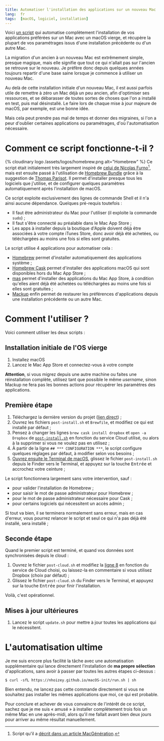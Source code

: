 ```yaml
---
title: Automatiser l'installation des applications sur un nouveau Mac
lang:  fr
tags:  [macOS, logiciel, installation]
---
```


Voici [un script](https://github.com/nhoizey/macOS-init) qui automatise complètement l'installation de vos applications préférées sur un Mac avec un macOS vierge, et récupère la plupart de vos paramétrages issus d'une installation précédente ou d'un autre Mac.

La migration d'un ancien à un nouveau Mac est extrêmement simple, presque magique, mais elle signifie que tout ce qui n'allait pas sur l'ancien se retrouve sur le nouveau. Je préfère donc depuis quelques années toujours repartir d'une base saine lorsque je commence à utiliser un nouveau Mac.

Au delà de cette installation initiale d'un nouveau Mac, il est aussi parfois utile de remettre à zéro un Mac déjà un peu ancien, afin d'optimiser ses ressources, et se débarasser de toutes sortes de choses que l'on a installé en test, puis mal désinstallé. Le faire lors de chaque mise à jour majeure de macOS, par exemple, est une bonne idée.

Mais cela peut prendre pas mal de temps et donner des migraines, si l'on a peur d'oublier certaines applications ou paramétrages, d'où l'automatisation nécessaire.

# Comment ce script fonctionne-t-il ?

{% cloudinary logo /assets/logos/homebrew.png alt="Homebrew" %}
Ce script était initialement très largement inspiré de [celui de Nicolas Furno](https://github.com/nicolinuxfr/macOS-post-installation)[^furno], mais est ensuite passé à l'utilisation de [Homebrew Bundle](https://github.com/Homebrew/homebrew-bundle) grâce à la suggestion de [Thomas Parisot](https://twitter.com/oncletom). Il permet d'installer presque tous les logiciels que j'utilise, et de configurer quelques paramètres automatiquement après l'installation de macOS.

[^furno]: Script qu'il a [décrit dans un article MacGénération](https://www.macg.co/logiciels/2017/01/un-script-pour-configurer-automatiquement-un-nouveau-mac-96652).

Ce script exploite exclusivement des lignes de commande Shell et il n'a ainsi aucune dépendance. Quelques pré-requis toutefois :

- Il faut être administrateur du Mac pour l'utiliser (il exploite la commande `sudo`) ;
- Il faut s'être connecté au préalable dans le Mac App Store ;
- Les apps à installer depuis la boutique d'Apple doivent déjà être associées à votre compte iTunes Store, donc avoir déjà été achetées, ou téléchargées au moins une fois si elles sont gratuites.

Le script utilise 4 applications pour automatiser cela :

- [Homebrew](http://brew.sh "Homebrew — The missing package manager for macOS") permet d'installer automatiquement des applications système ;
- [Homebrew Cask](https://caskroom.github.io) permet d'installer des applications macOS qui sont disponibles hors du Mac App Store ;
- [mas](https://github.com/mas-cli/mas) permet d'installer des applications du Mac App Store, à condition qu'elles aient déjà été achetées ou téléchargées au moins une fois si elles sont gratuites ;
- [Mackup](https://github.com/lra/mackup) enfin permet de restaurer les préférences d'applications depuis une installation précédente ou un autre Mac.

# Comment l'utiliser ?

Voici comment utiliser les deux scripts :

## Installation initiale de l'OS vierge

1. Installez macOS
1. Lancez le Mac App Store et connectez-vous à votre compte

**Attention**, si vous migrez depuis une autre machine ou faites une réinstallation complète, utilisez tant que possible le même *username*, sinon Mackup ne fera pas les bonnes actions pour récupérer les paramètres des applications.

## Première étape

1. Téléchargez la dernière version du projet ([lien direct](https://github.com/nhoizey/macOS-init/archive/master.zip)) ;
1. Ouvrez les fichiers `post-install.sh` et `Brewfile`, et modifiez ce qui est installé par défaut ;
1. Pensez à changer les lignes `brew cask install dropbox` et `open -a Dropbox` de [`post-install.sh`](https://github.com/nhoizey/macOS-init/blob/master/post-install.sh) en fonction du service Cloud utilisé, ou alors à la supprimer si vous ne voulez pas en utilisez ;
1. À partir de la ligne `## *** CONFIGURATION ***`, le script configure quelques réglages par défaut, à modifier selon vos besoins ;
1. [Ouvrez ensuite le Terminal de macOS](http://fr.wikihow.com/ouvrir-le-Terminal-sur-un-Mac), glissez le fichier `post-install.sh` depuis le Finder vers le Terminal, et appuyez sur la touche <kbd>Entrée</kbd> et accrochez votre ceinture ;

Le script fonctionnera largement sans votre intervention, sauf :

  - pour valider l'installation de Homebrew ;
  - pour saisir le mot de passe administrateur pour Homebrew ;
  - pour le mot de passe administrateur nécessaire pour Cask ;
  - pour certains logiciels qui nécessitent un accès admin ;

Si tout va bien, il se terminera normalement sans erreur, mais en cas d'erreur, vous pourrez relancer le script et seul ce qui n'a pas déjà été installé, sera installé ;

## Seconde étape

Quand le premier script est terminé, et quand vos données sont synchronisées depuis le cloud :

1. Ouvrez le fichier `post-cloud.sh` et modifiez la [ligne 8](https://github.com/nhoizey/macOS-init/blob/master/post-cloud.sh#L8) en fonction du service de Cloud choisi, ou laissez-la en commentaire si vous utilisez Dropbox (choix par défaut) ;
1. Glissez le fichier `post-cloud.sh` du Finder vers le Terminal, et appuyez sur la touche <kbd>Entrée</kbd> pour finir l'installation.

Voilà, c'est opérationnel.

## Mises à jour ultérieures

1. Lancez le script `update.sh` pour mettre à jour toutes les applications qui le nécessitent.

# L'automatisation ultime

Je me suis encore plus facilité la tâche avec une automatisation supplémentaire qui lance directement l'installation de **ma propre sélection** d'applications, sans avoir à passer par toutes les autres étapes ci-dessus :

```shell
$ curl -sfL https://nhoizey.github.io/macOS-init/run.sh | sh
```

Bien entendu, ne lancez pas cette commande directement si vous ne souhaitez pas installer les mêmes applications que moi, ce qui est probable.

Pour conclure et achever de vous convaincre de l'intérêt de ce script, sachez que je me suis « amusé » à installer complètement trois fois un même Mac en une après-midi, alors qu'il me fallait avant bien deux jours pour arriver au même résultat manuellement.
